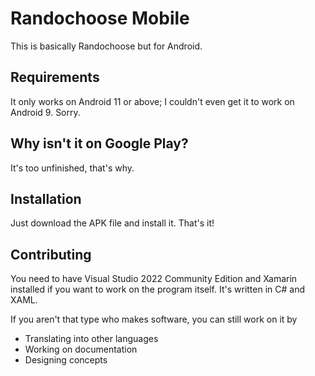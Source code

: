 # Randochoose Mobile

This is basically Randochoose but for Android.

## Requirements

It only works on Android 11 or above; I couldn't even get it to work on Android 9. Sorry.

## Why isn't it on Google Play?

It's too unfinished, that's why.

## Installation

Just download the APK file and install it. That's it!

## Contributing

You need to have Visual Studio 2022 Community Edition and Xamarin installed if you want to work on the program itself. It's written in C# and XAML.

If you aren't that type who makes software, you can still work on it by
- Translating into other languages
- Working on documentation
- Designing concepts